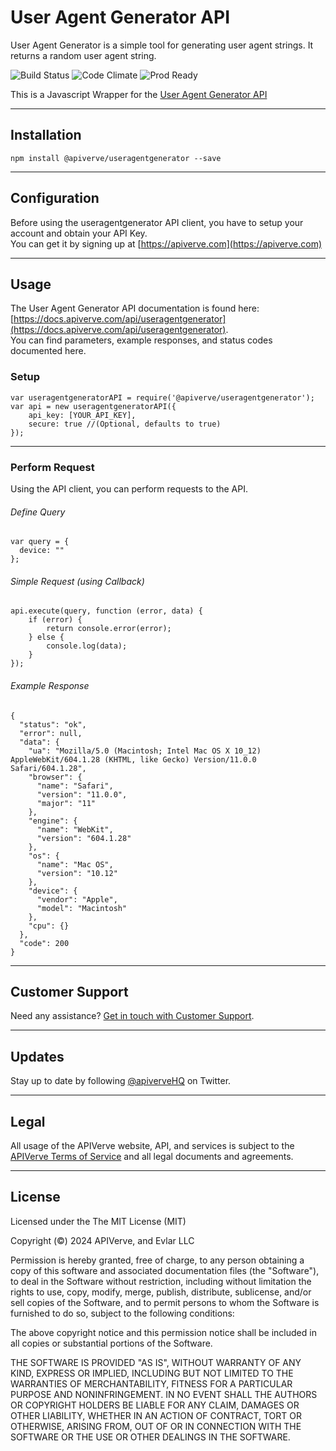 User Agent Generator API
============

User Agent Generator is a simple tool for generating user agent strings. It returns a random user agent string.

![Build Status](https://img.shields.io/badge/build-passing-green)
![Code Climate](https://img.shields.io/badge/maintainability-B-purple)
![Prod Ready](https://img.shields.io/badge/production-ready-blue)

This is a Javascript Wrapper for the [User Agent Generator API](https://apiverve.com/marketplace/api/useragentgenerator)

---

## Installation
	npm install @apiverve/useragentgenerator --save

---

## Configuration

Before using the useragentgenerator API client, you have to setup your account and obtain your API Key.  
You can get it by signing up at [https://apiverve.com](https://apiverve.com)

---

## Usage

The User Agent Generator API documentation is found here: [https://docs.apiverve.com/api/useragentgenerator](https://docs.apiverve.com/api/useragentgenerator).  
You can find parameters, example responses, and status codes documented here.

### Setup

```
var useragentgeneratorAPI = require('@apiverve/useragentgenerator');
var api = new useragentgeneratorAPI({
    api_key: [YOUR_API_KEY],
    secure: true //(Optional, defaults to true)
});
```

---


### Perform Request
Using the API client, you can perform requests to the API.

###### Define Query

```
var query = {
  device: ""
};
```

###### Simple Request (using Callback)

```
api.execute(query, function (error, data) {
    if (error) {
        return console.error(error);
    } else {
        console.log(data);
    }
});
```

###### Example Response

```
{
  "status": "ok",
  "error": null,
  "data": {
    "ua": "Mozilla/5.0 (Macintosh; Intel Mac OS X 10_12) AppleWebKit/604.1.28 (KHTML, like Gecko) Version/11.0.0 Safari/604.1.28",
    "browser": {
      "name": "Safari",
      "version": "11.0.0",
      "major": "11"
    },
    "engine": {
      "name": "WebKit",
      "version": "604.1.28"
    },
    "os": {
      "name": "Mac OS",
      "version": "10.12"
    },
    "device": {
      "vendor": "Apple",
      "model": "Macintosh"
    },
    "cpu": {}
  },
  "code": 200
}
```

---

## Customer Support

Need any assistance? [Get in touch with Customer Support](https://apiverve.com/contact).

---

## Updates
Stay up to date by following [@apiverveHQ](https://twitter.com/apiverveHQ) on Twitter.

---

## Legal

All usage of the APIVerve website, API, and services is subject to the [APIVerve Terms of Service](https://apiverve.com/terms) and all legal documents and agreements.

---

## License
Licensed under the The MIT License (MIT)

Copyright (&copy;) 2024 APIVerve, and Evlar LLC

Permission is hereby granted, free of charge, to any person obtaining a copy of this software and associated documentation files (the "Software"), to deal in the Software without restriction, including without limitation the rights to use, copy, modify, merge, publish, distribute, sublicense, and/or sell copies of the Software, and to permit persons to whom the Software is furnished to do so, subject to the following conditions:

The above copyright notice and this permission notice shall be included in all copies or substantial portions of the Software.

THE SOFTWARE IS PROVIDED "AS IS", WITHOUT WARRANTY OF ANY KIND, EXPRESS OR IMPLIED, INCLUDING BUT NOT LIMITED TO THE WARRANTIES OF MERCHANTABILITY, FITNESS FOR A PARTICULAR PURPOSE AND NONINFRINGEMENT. IN NO EVENT SHALL THE AUTHORS OR COPYRIGHT HOLDERS BE LIABLE FOR ANY CLAIM, DAMAGES OR OTHER LIABILITY, WHETHER IN AN ACTION OF CONTRACT, TORT OR OTHERWISE, ARISING FROM, OUT OF OR IN CONNECTION WITH THE SOFTWARE OR THE USE OR OTHER DEALINGS IN THE SOFTWARE.
